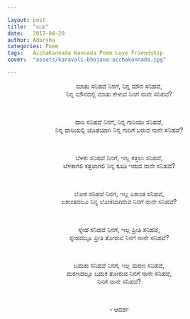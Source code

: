 ```yaml
---

layout: post
title:  "ಸನಿಹ"
date:   2017-04-20
author: Adarsha
categories: Poem
tags:	AcchaKannada Kannada Poem Love Friendship
cover:  "assets/karavali-bhojana-acchakannada.jpg"

---
```




<p align ="center">ಮಾತು ಸನಿಹವೆ ನಿನಗೆ, ನಿನ್ನ ಮೌನ ಸನಿಹವೆ,<br>
ನಿನ್ನ ಮೌನದಲ್ಲಿ ಮಾತು ಕೇಳುವ ನಿನಗೆ ನಾನೇ ಸನಿಹವೆ?</p><br>
<p align ="center">ದಾರಿ ಸನಿಹವೆ ನಿನಗೆ, ನಿನ್ನ ಗುರಿಯು ಸನಿಹವೆ,<br>
ನಿನ್ನ ದಾರಿಯಲ್ಲಿ ಜೊತೆಯಾಗಿ ನಿನ್ನ ಗುರಿಗೆ ಬರುವ ನಾನೇ ಸನಿಹವೆ?</p><br>
<p align ="center">ಬೆಳಕು ಸನಿಹವೆ ನಿನಗೆ, ಇಲ್ಲ ಕತ್ತಲು ಸನಿಹವೆ,<br>
ಬೆಳಕಾಗಲಿ ಕತ್ತಲಾಗಲಿ ನಿನ್ನ ಕೂಡಿ ಇರುವ ನಾನೇ ಸನಿಹವೆ?</p><br>
<p align ="center">ಲೋಕ ಸನಿಹವೆ ನಿನಗೆ, ಇಲ್ಲ ಏಕಾಂತ ಸನಿಹವೆ,<br>
ಏಕಾಂತದಲೂ ನಿನ್ನ ಲೋಕವಾಗಿರುವ ನಿನಗೆ ನಾನೇ ಸನಿಹವೆ?</p><br>
<p align ="center">ಸ್ನೇಹ ಸನಿಹವೆ ನಿನಗೆ, ಇಲ್ಲ ಪ್ರೀತಿ ಸನಿಹವೆ,<br>
ಸ್ನೇಹದಲ್ಲೂ ಪ್ರೀತಿ ತೋರುವ ನಿನಗೆ ನಾನೇ ಸನಿಹವೆ?</p><br>
<p align ="center">ಬದುಕು ಸನಿಹವೆ ನಿನಗೆ, ಇಲ್ಲ ಮರಣ ಸನಿಹವೆ,<br>
ಮರಣದಲ್ಲೂ ಬದುಕ ತೋರುವ ನಿನಗೆ ನಾನೇ ಸನಿಹವೆ,<br>
ನಿನಗೆ ನಾನೇ ಸನಿಹವೆ?</p><br>

<p align ="center"> - ಆದರ್ಶ 
</p>
